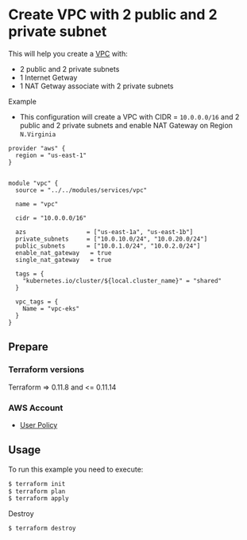 # Create VPC with 2 public and 2 private subnet

This will help you create a [VPC](https://docs.aws.amazon.com/vpc/latest/userguide//VPC_Subnets.html) with:
 - 2 public and 2 private subnets
 - 1 Internet Getway
 - 1 NAT Getway associate with 2 private subnets
 
 Example
 
 - This configuration will create a VPC with CIDR = `10.0.0.0/16` and 2 public and 2 private subnets and enable NAT Gateway on Region `N.Virginia`
 ```
 provider "aws" {
   region = "us-east-1"
 }
 
 
 module "vpc" {
   source = "../../modules/services/vpc"
 
   name = "vpc"
 
   cidr = "10.0.0.0/16"
 
   azs                 = ["us-east-1a", "us-east-1b"]
   private_subnets     = ["10.0.10.0/24", "10.0.20.0/24"]
   public_subnets      = ["10.0.1.0/24", "10.0.2.0/24"]
   enable_nat_gateway   = true
   single_nat_gateway   = true
 
   tags = {
     "kubernetes.io/cluster/${local.cluster_name}" = "shared"
   }
 
   vpc_tags = {
     Name = "vpc-eks"
   }
 }
 ```

## Prepare
### Terraform versions
Terraform => 0.11.8 and <= 0.11.14

### AWS Account 
- [User Policy](https://docs.aws.amazon.com/vpc/latest/userguide/security_iam_service-with-iam.html#security_iam_service-with-iam-resource-based-policies)

## Usage

To run this example you need to execute:

```bash
$ terraform init
$ terraform plan
$ terraform apply
```

Destroy
```bash
$ terraform destroy
```